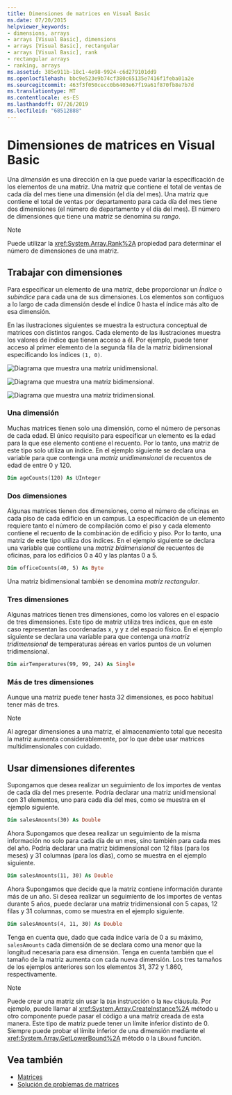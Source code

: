 ```yaml
---
title: Dimensiones de matrices en Visual Basic
ms.date: 07/20/2015
helpviewer_keywords:
- dimensions, arrays
- arrays [Visual Basic], dimensions
- arrays [Visual Basic], rectangular
- arrays [Visual Basic], rank
- rectangular arrays
- ranking, arrays
ms.assetid: 385e911b-18c1-4e98-9924-c6d279101dd9
ms.openlocfilehash: bbc9e523e9b74cf380c65135e7416f1feba01a2e
ms.sourcegitcommit: 463f3f050cecc0b6403e67f19a61f870fb8e7b7d
ms.translationtype: MT
ms.contentlocale: es-ES
ms.lasthandoff: 07/26/2019
ms.locfileid: "68512888"
---
```

# <a name="array-dimensions-in-visual-basic"></a>Dimensiones de matrices en Visual Basic

Una *dimensión* es una dirección en la que puede variar la especificación de los elementos de una matriz. Una matriz que contiene el total de ventas de cada día del mes tiene una dimensión (el día del mes). Una matriz que contiene el total de ventas por departamento para cada día del mes tiene dos dimensiones (el número de departamento y el día del mes). El número de dimensiones que tiene una matriz se denomina su *rango*.

> [!NOTE]
> Puede utilizar la <xref:System.Array.Rank%2A> propiedad para determinar el número de dimensiones de una matriz.

## <a name="working-with-dimensions"></a>Trabajar con dimensiones

Para especificar un elemento de una matriz, debe proporcionar un *Índice* o *subíndice* para cada una de sus dimensiones. Los elementos son contiguos a lo largo de cada dimensión desde el índice 0 hasta el índice más alto de esa dimensión.

En las ilustraciones siguientes se muestra la estructura conceptual de matrices con distintos rangos. Cada elemento de las ilustraciones muestra los valores de índice que tienen acceso a él. Por ejemplo, puede tener acceso al primer elemento de la segunda fila de la matriz bidimensional especificando los índices `(1, 0)`.

![Diagrama que muestra una matriz unidimensional.](./media/array-dimensions/one-dimensional-array.gif)

![Diagrama que muestra una matriz bidimensional.](./media/array-dimensions/two-dimensional-array.gif)

![Diagrama que muestra una matriz tridimensional.](./media/array-dimensions/three-dimensional-array.gif)

### <a name="one-dimension"></a>Una dimensión

Muchas matrices tienen solo una dimensión, como el número de personas de cada edad. El único requisito para especificar un elemento es la edad para la que ese elemento contiene el recuento. Por lo tanto, una matriz de este tipo solo utiliza un índice. En el ejemplo siguiente se declara una variable para que contenga una *matriz unidimensional* de recuentos de edad de entre 0 y 120.

```vb
Dim ageCounts(120) As UInteger
```

### <a name="two-dimensions"></a>Dos dimensiones

Algunas matrices tienen dos dimensiones, como el número de oficinas en cada piso de cada edificio en un campus. La especificación de un elemento requiere tanto el número de compilación como el piso y cada elemento contiene el recuento de la combinación de edificio y piso. Por lo tanto, una matriz de este tipo utiliza dos índices. En el ejemplo siguiente se declara una variable que contiene una *matriz bidimensional* de recuentos de oficinas, para los edificios 0 a 40 y las plantas 0 a 5.

```vb
Dim officeCounts(40, 5) As Byte
```

Una matriz bidimensional también se denomina *matriz rectangular*.

### <a name="three-dimensions"></a>Tres dimensiones

Algunas matrices tienen tres dimensiones, como los valores en el espacio de tres dimensiones. Este tipo de matriz utiliza tres índices, que en este caso representan las coordenadas x, y y z del espacio físico. En el ejemplo siguiente se declara una variable para que contenga una *matriz tridimensional* de temperaturas aéreas en varios puntos de un volumen tridimensional.

```vb
Dim airTemperatures(99, 99, 24) As Single
```

### <a name="more-than-three-dimensions"></a>Más de tres dimensiones

Aunque una matriz puede tener hasta 32 dimensiones, es poco habitual tener más de tres.

> [!NOTE]
> Al agregar dimensiones a una matriz, el almacenamiento total que necesita la matriz aumenta considerablemente, por lo que debe usar matrices multidimensionales con cuidado.

## <a name="using-different-dimensions"></a>Usar dimensiones diferentes

Supongamos que desea realizar un seguimiento de los importes de ventas de cada día del mes presente. Podría declarar una matriz unidimensional con 31 elementos, uno para cada día del mes, como se muestra en el ejemplo siguiente.

```vb
Dim salesAmounts(30) As Double
```

Ahora Supongamos que desea realizar un seguimiento de la misma información no solo para cada día de un mes, sino también para cada mes del año. Podría declarar una matriz bidimensional con 12 filas (para los meses) y 31 columnas (para los días), como se muestra en el ejemplo siguiente.

```vb
Dim salesAmounts(11, 30) As Double
```

Ahora Supongamos que decide que la matriz contiene información durante más de un año. Si desea realizar un seguimiento de los importes de ventas durante 5 años, puede declarar una matriz tridimensional con 5 capas, 12 filas y 31 columnas, como se muestra en el ejemplo siguiente.

```vb
Dim salesAmounts(4, 11, 30) As Double
```

Tenga en cuenta que, dado que cada índice varía de 0 a su máximo, `salesAmounts` cada dimensión de se declara como una menor que la longitud necesaria para esa dimensión. Tenga en cuenta también que el tamaño de la matriz aumenta con cada nueva dimensión. Los tres tamaños de los ejemplos anteriores son los elementos 31, 372 y 1.860, respectivamente.

> [!NOTE]
> Puede crear una matriz sin usar la `Dim` instrucción o la `New` cláusula. Por ejemplo, puede llamar al <xref:System.Array.CreateInstance%2A> método u otro componente puede pasar el código a una matriz creada de esta manera. Este tipo de matriz puede tener un límite inferior distinto de 0. Siempre puede probar el límite inferior de una dimensión mediante el <xref:System.Array.GetLowerBound%2A> método o la `LBound` función.

## <a name="see-also"></a>Vea también

- [Matrices](../../../../visual-basic/programming-guide/language-features/arrays/index.md)
- [Solución de problemas de matrices](../../../../visual-basic/programming-guide/language-features/arrays/troubleshooting-arrays.md)
